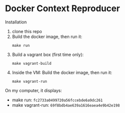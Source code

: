 # Docker Context Reproducer

Installation

1. clone this repo
2. Build the docker image, then run it:
   ```
   make run
   ```
2. Build a vagrant box (first time only):
   ```
   make vagrant-build
   ```
4. Inside the VM: Build the docker image, then run it:
   ```
   make vagrant-run
   ```

On my computer, it displays:

* make run: `fc2733a0499720a56fccebde6a9dc261`
* make vagrant-run: `69f8bdb4ae639a1616eaea4e9b42e198`
